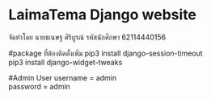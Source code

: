 # LaimaTema Django website
จัดทำโดย นายธเนษฐ ศิริบูรณ์ รหัสนักศึกษา 62114440156<br/>

#package ที่ต้องติดตั้งเพิ่ม
pip3 install django-session-timeout<br/>
pip3 install django-widget-tweaks<br/>

#Admin User
username = admin<br/>
password = admin